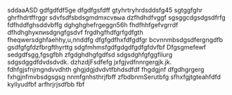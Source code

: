 sddaaASD
gdfgdfdf5ge
dfgdfgsfdff
gtyhrtryhrdsddsfg45
sgtggfghr
ghrfhdrtffrggr
sdvfsdfsbdsgmdmxcvвыа
dzfhdhdfvggf
sgsggcdgsdgsdfrfg
fdfhddfghsddvbffg
dghghghefrgeggn56h
fhdfhhfgefvgrrdf
dfhdhghукпиsdgngfgsdvf
frgdhgfhdfgrfgdfgth
fheqwersdghfaehhy,u,ппddfg
dfgfgdfhxfdfgdfgr
bcvnnmbsdgsdfergngdfb
gsdfgfgfdzfbrgfthyrttg
sdgfmhmsfgdfgdgdfgdfgfdvfbf
Dfgsgmefewf
sedgdfsgg,fgsgfbh
zfgdghdhgfgdfsd
sdgsdghfgfggfilurg
sdgsdggdfdvdsdvdk.
dzhzdjFsdfefg
jxfgjvdfnnrgergjk.jk.
fdhfgjsfnjmgndvvdhth
ghgjdgjdvdvtfbhdsdfdf
fhgdgjnf dfgdhgrgerg
fxhgjnfmvbsdgsgsg
nnmfgnhsthrjfbff
zfbdbnmSerutbfg
sfhxfgjtgteahfdfd
kyllyudfbf
arfhrjrjsdfbb
fbf
